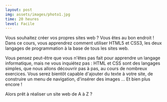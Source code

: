 ```yaml
---
layout: post
img: assets/images/photo1.jpg
time: 20 heures
level: Facile
---
```


Vous souhaitez créer vos propres sites web ? Vous êtes au bon endroit ! Dans ce cours, vous apprendrez comment utiliser HTML5 et CSS3, les deux langages de programmation à la base de tous les sites web.

Vous pensez peut-être que vous n'êtes pas fait pour apprendre un langage informatique, mais ne vous inquiétez pas : HTML et CSS sont des langages simples, que nous allons découvrir pas à pas, au cours de nombreux exercices. Vous serez bientôt capable d'ajouter du texte à votre site, de construire un menu de navigation, d'insérer des images ... Et bien plus encore !

Alors prêt à réaliser un site web de A à Z ?